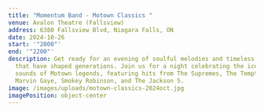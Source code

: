 ```yaml
---
title: "Momentum Band - Motown Classics "
venue: Avalon Theatre (Fallsview)
address: 6380 Fallsview Blvd, Niagara Falls, ON
date: 2024-10-26
start: '"2000"'
end: '"2200"'
description: Get ready for an evening of soulful melodies and timeless classics
  that have shaped generations. Join us for a night celebrating the iconic
  sounds of Motown legends, featuring hits from The Supremes, The Temptations,
  Marvin Gaye, Smokey Robinson, and The Jackson 5.
image: /images/uploads/motown-classics-2024oct.jpg
imagePosition: object-center
---
```

